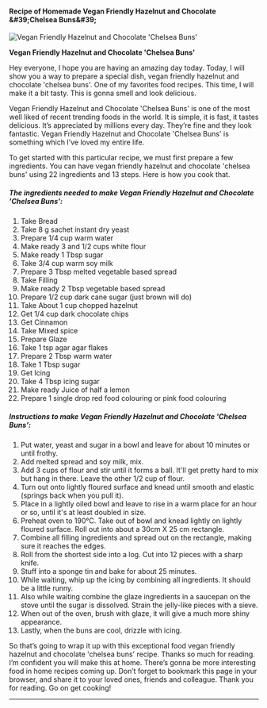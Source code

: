             

#### Recipe of Homemade Vegan Friendly Hazelnut and Chocolate &amp;#39;Chelsea Buns&amp;#39;

![Vegan Friendly Hazelnut and Chocolate 'Chelsea Buns'](https://img-global.cpcdn.com/recipes/7b953d82393af698/751x532cq70/vegan-friendly-hazelnut-and-chocolate-chelsea-buns-recipe-main-photo.jpg)

**Vegan Friendly Hazelnut and Chocolate 'Chelsea Buns'**

Hey everyone, I hope you are having an amazing day today. Today, I will show you a way to prepare a special dish, vegan friendly hazelnut and chocolate 'chelsea buns'. One of my favorites food recipes. This time, I will make it a bit tasty. This is gonna smell and look delicious.

Vegan Friendly Hazelnut and Chocolate 'Chelsea Buns' is one of the most well liked of recent trending foods in the world. It is simple, it is fast, it tastes delicious. It’s appreciated by millions every day. They’re fine and they look fantastic. Vegan Friendly Hazelnut and Chocolate 'Chelsea Buns' is something which I’ve loved my entire life.

To get started with this particular recipe, we must first prepare a few ingredients. You can have vegan friendly hazelnut and chocolate 'chelsea buns' using 22 ingredients and 13 steps. Here is how you cook that.

##### The ingredients needed to make Vegan Friendly Hazelnut and Chocolate 'Chelsea Buns':

1.  Take Bread
2.  Take 8 g sachet instant dry yeast
3.  Prepare 1/4 cup warm water
4.  Make ready 3 and 1/2 cups white flour
5.  Make ready 1 Tbsp sugar
6.  Take 3/4 cup warm soy milk
7.  Prepare 3 Tbsp melted vegetable based spread
8.  Take Filling
9.  Make ready 2 Tbsp vegetable based spread
10.  Prepare 1/2 cup dark cane sugar (just brown will do)
11.  Take About 1 cup chopped hazelnut
12.  Get 1/4 cup dark chocolate chips
13.  Get Cinnamon
14.  Take Mixed spice
15.  Prepare Glaze
16.  Take 1 tsp agar agar flakes
17.  Prepare 2 Tbsp warm water
18.  Take 1 Tbsp sugar
19.  Get Icing
20.  Take 4 Tbsp icing sugar
21.  Make ready Juice of half a lemon
22.  Prepare 1 single drop red food colouring or pink food colouring

##### Instructions to make Vegan Friendly Hazelnut and Chocolate 'Chelsea Buns':

1.  Put water, yeast and sugar in a bowl and leave for about 10 minutes or until frothy.
2.  Add melted spread and soy milk, mix.
3.  Add 3 cups of flour and stir until it forms a ball. It'll get pretty hard to mix but hang in there. Leave the other 1/2 cup of flour.
4.  Turn out onto lightly floured surface and knead until smooth and elastic (springs back when you pull it).
5.  Place in a lightly oiled bowl and leave to rise in a warm place for an hour or so, until it's at least doubled in size.
6.  Preheat oven to 190°C. Take out of bowl and knead lightly on lightly floured surface. Roll out into about a 30cm X 25 cm rectangle.
7.  Combine all filling ingredients and spread out on the rectangle, making sure it reaches the edges.
8.  Roll from the shortest side into a log. Cut into 12 pieces with a sharp knife.
9.  Stuff into a sponge tin and bake for about 25 minutes.
10.  While waiting, whip up the icing by combining all ingredients. It should be a little runny.
11.  Also while waiting combine the glaze ingredients in a saucepan on the stove until the sugar is dissolved. Strain the jelly-like pieces with a sieve.
12.  When out of the oven, brush with glaze, it will give a much more shiny appearance.
13.  Lastly, when the buns are cool, drizzle with icing.

So that’s going to wrap it up with this exceptional food vegan friendly hazelnut and chocolate 'chelsea buns' recipe. Thanks so much for reading. I’m confident you will make this at home. There’s gonna be more interesting food in home recipes coming up. Don’t forget to bookmark this page in your browser, and share it to your loved ones, friends and colleague. Thank you for reading. Go on get cooking!

* * *